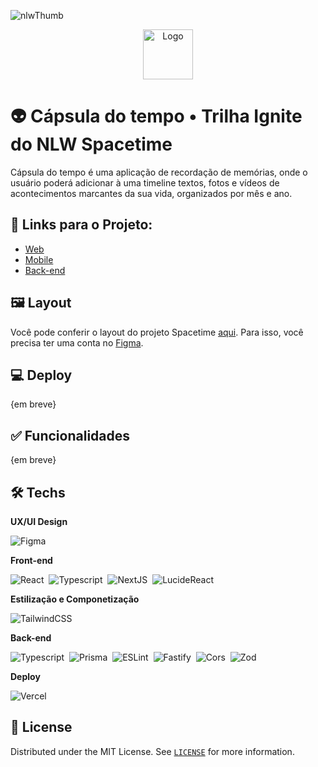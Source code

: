 <!-- PROJECT LOGO -->
 ![nlwThumb](https://github.com/marioantonio340/rocketseat-projects/assets/43358964/e72ba977-b68e-479c-8168-551e8b1a603c)


  <div align="center">
    <img src="https://github.com/marioantonio340/rocketseat-projects/assets/43358964/f967ae2a-30ce-4c3d-b099-445afcf5fece" alt="Logo" width="auto" height="80">
  </div>


# 👽 Cápsula do tempo • Trilha Ignite do NLW Spacetime

Cápsula do tempo é uma aplicação de recordação de memórias, onde o usuário poderá adicionar à uma timeline textos, fotos e vídeos de acontecimentos marcantes da sua vida, organizados por mês e ano.

## 🔗 Links para o Projeto:
- [Web](https://www.youtube.com/watch?v=lcrxu8zEXZQ&t=15s&ab_channel=Andrezitos)
- [Mobile](https://github.com/marioantonio340/rocketseat-projects/tree/develop/nlwSpacetime/mobile)
- [Back-end](https://github.com/marioantonio340/rocketseat-projects/tree/develop/nlwSpacetime/server)
  
## 🖼️ Layout

Você pode conferir o layout do projeto Spacetime [aqui](https://www.figma.com/file/hnt24wqXoYNH8G8I3fqKhc/C%C3%A1psula-do-tempo-%E2%80%A2-Trilha-Ignite-(Community)?type=design&node-id=206%3A201&t=tEuxpsHyGdChCX6q-1). Para isso, você precisa ter uma conta no [Figma](http://figma.com).

## 💻 Deploy

{em breve}

<!-- 
Você pode conferir o funcionamento do projeto por [aqui](https://). 
-->

## ✅ Funcionalidades

{em breve}
<!-- 
- [ ]
- [ ] 
-->
## 🛠️ Techs

**UX/UI Design**

![Figma](https://img.shields.io/badge/Figma-2D2C2A?style=for-the-badge&logo=figma)&nbsp;

**Front-end**

![React](https://img.shields.io/badge/-React-2D2C2A?style=for-the-badge&logo=react)&nbsp;
![Typescript](https://img.shields.io/badge/-Typescript-2D2C2A?style=for-the-badge&logo=typescript)&nbsp;
![NextJS](https://img.shields.io/badge/-next.js-2D2C2A?style=for-the-badge&logo=next.js)&nbsp;
![LucideReact](https://img.shields.io/badge/-lucidereact-2D2C2A?style=for-the-badge&logo=lucidereact)&nbsp;

**Estilização e Componetização**

![TailwindCSS](https://img.shields.io/badge/-tailwindcss-2D2C2A?style=for-the-badge&logo=tailwindcss)&nbsp;

**Back-end**

![Typescript](https://img.shields.io/badge/-Typescript-2D2C2A?style=for-the-badge&logo=typescript)&nbsp;
![Prisma](https://img.shields.io/badge/prisma-2D2C2A?style=for-the-badge&logo=prisma&logoColor=white)&nbsp;
![ESLint](https://img.shields.io/badge/eslint-2D2C2A?style=for-the-badge&logo=eslint&logoColor=white)&nbsp;
![Fastify](https://img.shields.io/badge/fastify-2D2C2A?style=for-the-badge&logo=fastify&logoColor=white)&nbsp;
![Cors](https://img.shields.io/badge/-cors-2D2C2A?style=for-the-badge&logo=cors)&nbsp;
![Zod](https://img.shields.io/badge/-zod-2D2C2A?style=for-the-badge&logo=zod)&nbsp;

<!-- **Outras techs** -->

**Deploy**

![Vercel](https://img.shields.io/badge/Vercel-2D2C2A?style=for-the-badge&logo=vercel)&nbsp;


## 📃 License
Distributed under the MIT License. See [`LICENSE`](https://github.com/marioantonio340/rocketseat-projects/blob/main/LICENSE) for more information.
